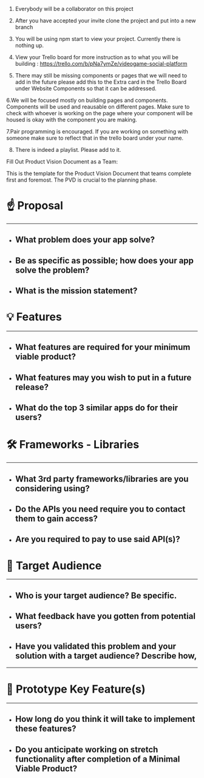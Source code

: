 
1. Everybody will be a collaborator on this project

2. After you have accepted your invite clone the project and put into a new branch

3. You will be using npm start to view your project. Currently there is nothing up. 

4. View your Trello board for more instruction as to what you will be building : https://trello.com/b/pNa7ymZe/videogame-social-platform

5. There may still be missing components or pages that we will need to add in the future please add this to the Extra card in the Trello Board under Website Components so that it can be addressed.

6.We will be focused mostly on building pages and components. Components will be used and reausable on different pages. Make sure to check with whoever is working on the page where your component will be housed is okay with the component you are making. 

7.Pair programming is encouraged. If you are working on something with someone make sure to reflect that in the trello board under your name.

8. There is indeed a playlist. Please add to it. 

Fill Out Product Vision Document as a Team:

This is the template for the Product Vision Document that teams complete first and foremost. The PVD is crucial to the planning phase.

# ☝️ Proposal

---

- What problem does your app solve?
    - 
- Be as specific as possible; how does your app solve the problem?
    - 
- What is the mission statement?
    - 

# 💡 Features

---

- What features are required for your minimum viable product?
    - 
- What features may you wish to put in a future release?
    - 
- What do the top 3 similar apps do for their users?
    - 

# 🛠 Frameworks - Libraries

---

- What 3rd party frameworks/libraries are you considering using?
    - 
- Do the APIs you need require you to contact them to gain access?
    - 
- Are you required to pay to use said API(s)?
    - 


# 🎯 Target Audience

---

- Who is your target audience? Be specific.
    - 
- What feedback have you gotten from potential users?
    - 
- Have you validated this problem and your solution with a target audience? Describe how,
    - 

---

# 🔑 Prototype Key Feature(s)

---

- How long do you think it will take to implement these features?
    - 
- Do you anticipate working on stretch functionality after completion of a Minimal Viable Product?
    -